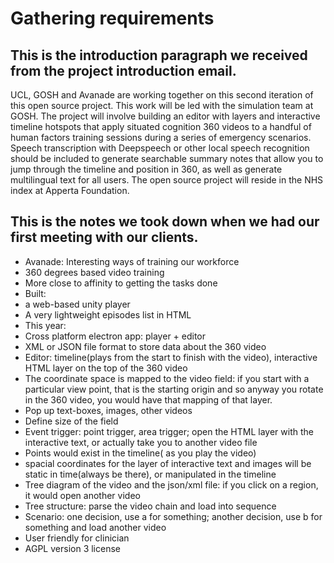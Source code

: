 # Gathering requirements

## This is the introduction paragraph we received from the project introduction email.
UCL, GOSH and Avanade are working together on this second iteration of this open source project. This work will be led with the simulation team at GOSH. The project will involve building an editor with layers and interactive timeline hotspots that apply situated cognition 360 videos to a handful of human factors training sessions during a series of emergency scenarios. Speech transcription with Deepspeech or other local speech recognition should be included to generate searchable summary notes that allow you to jump through the timeline and position in 360, as well as generate multilingual text for all users. The open source project will reside in the NHS index at Apperta Foundation.

## This is the notes we took down when we had our first meeting with our clients.
- Avanade: Interesting ways of training our workforce
- 360 degrees based video training
- More close to affinity to getting the tasks done
- Built:  
- a web-based unity player
- A very lightweight episodes list in HTML
- This year:
- Cross platform electron app: player + editor 
- XML or JSON file format to store data about the 360 video
- Editor: timeline(plays from the start to finish with the video), interactive HTML layer on the top of the 360 video
- The coordinate space is mapped to the video field: if you start with a particular view point, that is the starting origin and so anyway you rotate in the 360 video, you would have that mapping of that layer.
- Pop up text-boxes, images, other videos 
- Define size of the field
- Event trigger: point trigger, area trigger; open the HTML layer with the interactive text, or actually take you to another video file
- Points would exist in the timeline( as you play the video)
- spacial coordinates for the layer of interactive text and images will be static in time(always be there), or manipulated in the timeline
- Tree diagram of the video and the json/xml file: if you click on a region, it would open another video
- Tree structure: parse the video chain and load into sequence
- Scenario: one decision, use a for something; another decision, use b for something and load another video
- User friendly for clinician 
- AGPL version 3 license 
